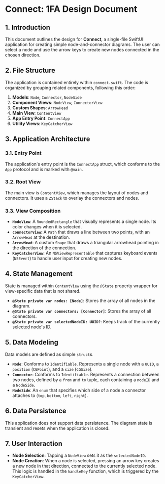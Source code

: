 # Connect: 1FA Design Document

## 1. Introduction

This document outlines the design for **Connect**, a single-file SwiftUI application for creating simple node-and-connector diagrams. The user can select a node and use the arrow keys to create new nodes connected in the chosen direction.

## 2. File Structure

The application is contained entirely within `connect.swift`. The code is organized by grouping related components, following this order:

1.  **Models**: `Node`, `Connector`, `NodeSide`
2.  **Component Views**: `NodeView`, `ConnectorView`
3.  **Custom Shapes**: `ArrowHead`
4.  **Main View**: `ContentView`
5.  **App Entry Point**: `ConnectApp`
6.  **Utility Views**: `KeyCatcherView`

## 3. Application Architecture

### 3.1. Entry Point

The application's entry point is the `ConnectApp` struct, which conforms to the `App` protocol and is marked with `@main`.

### 3.2. Root View

The main view is `ContentView`, which manages the layout of nodes and connectors. It uses a `ZStack` to overlay the connectors and nodes.

### 3.3. View Composition

-   **`NodeView`**: A `RoundedRectangle` that visually represents a single node. Its color changes when it is selected.
-   **`ConnectorView`**: A `Path` that draws a line between two points, with an `ArrowHead` at the destination.
-   **`ArrowHead`**: A custom `Shape` that draws a triangular arrowhead pointing in the direction of the connection.
-   **`KeyCatcherView`**: An `NSViewRepresentable` that captures keyboard events (`NSEvent`) to handle user input for creating new nodes.

## 4. State Management

State is managed within `ContentView` using the `@State` property wrapper for view-specific data that is not shared.

-   **`@State private var nodes: [Node]`**: Stores the array of all nodes in the diagram.
-   **`@State private var connectors: [Connector]`**: Stores the array of all connectors.
-   **`@State private var selectedNodeID: UUID?`**: Keeps track of the currently selected node's ID.

## 5. Data Modeling

Data models are defined as simple `struct`s.

-   **`Node`**: Conforms to `Identifiable`. Represents a single node with a `UUID`, a `position` (`CGPoint`), and a `size` (`CGSize`).
-   **`Connector`**: Conforms to `Identifiable`. Represents a connection between two nodes, defined by a `from` and `to` tuple, each containing a `nodeID` and a `NodeSide`.
-   **`NodeSide`**: An `enum` that specifies which side of a node a connector attaches to (`top`, `bottom`, `left`, `right`).

## 6. Data Persistence

This application does not support data persistence. The diagram state is transient and resets when the application is closed.

## 7. User Interaction

-   **Node Selection**: Tapping a `NodeView` sets it as the `selectedNodeID`.
-   **Node Creation**: When a node is selected, pressing an arrow key creates a new node in that direction, connected to the currently selected node. This logic is handled in the `handleKey` function, which is triggered by the `KeyCatcherView`.
